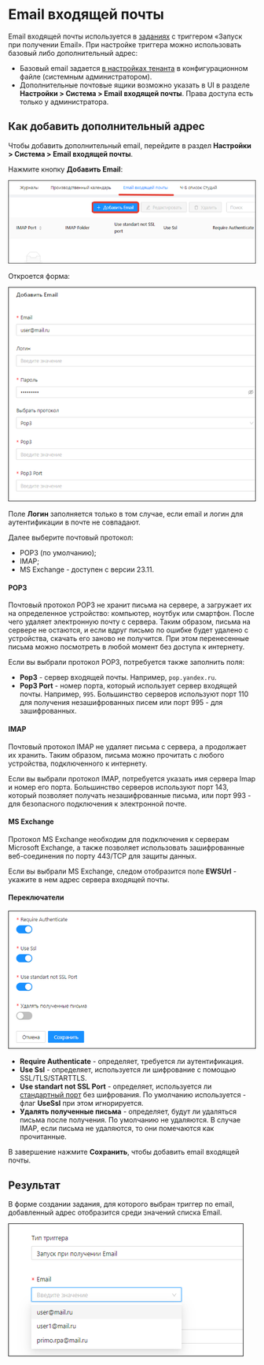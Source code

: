 # Email входящей почты

Email входящей почты используется в [заданиях](https://docs.primo-rpa.ru/primo-rpa/orchestrator-new/orchestrator-user/tasks-overview) с триггером «Запуск при получении Email». При настройке триггера можно использовать базовый либо дополнительный адрес:
* Базовый email задается [в настройках тенанта](https://docs.primo-rpa.ru/primo-rpa/orchestrator-new/deployment/tenants) в конфигурационном файле (системным администратором).
* Дополнительные почтовые ящики возможно указать в UI в разделе **Настройки > Система > Email входящей почты**. Права доступа есть только у администратора. 

## Как добавить дополнительный адрес

Чтобы добавить дополнительный email, перейдите в раздел **Настройки > Система > Email входящей почты**. 

Нажмите кнопку **Добавить Email**:

![](../../orchestrator-new/resources/orchestrator-admin/email1.png)

Откроется форма:

![](../../orchestrator-new/resources/orchestrator-admin/email2.png)

Поле **Логин** заполняется только в том случае, если email и логин для аутентификации в почте не совпадают.

Далее выберите почтовый протокол:
* POP3 (по умолчанию);
* IMAP;
* MS Exchange - доступен с версии 23.11.

#### POP3

Почтовый протокол POP3 не хранит письма на сервере, а загружает их на определенное устройство: компьютер, ноутбук или смартфон. После чего удаляет электронную почту с сервера. Таким образом, письма на сервере не остаются, и если вдруг письмо по ошибке будет удалено с устройства, скачать его заново не получится. При этом перенесенные письма можно посмотреть в любой момент без доступа к интернету.

Если вы выбрали протокол POP3, потребуется также заполнить поля:
* **Pop3** - сервер входящей почты. Например, `pop.yandex.ru`.
* **Pop3 Port** - номер порта, который использует сервер входящей почты. Например, `995`. Большинство серверов используют порт 110 для получения незашифрованных писем или порт 995 - для зашифрованных.

#### IMAP

Почтовый протокол IMAP не удаляет письма с сервера, а продолжает их хранить. Таким образом, письма можно прочитать с любого устройства, подключенного к интернету. 

Если вы выбрали протокол IMAP, потребуется указать имя сервера Imap и номер его порта. Большинство серверов используют порт 143, который позволяет получать незашифрованные письма, или порт 993 - для безопасного подключения к электронной почте. 

#### MS Exchange

Протокол MS Exchange необходим для подключения к серверам Microsoft Exchange, а также позволяет использовать зашифрованные веб-соединения по порту 443/TCP для защиты данных. 

Если вы выбрали MS Exchange, следом отобразится поле **EWSUrl** - укажите в нем адрес сервера входящей почты.

#### Переключатели

![](../../orchestrator-new/resources/orchestrator-admin/email3.png)

* **Require Authenticate** - определяет, требуется ли аутентификация.
* **Use Ssl** - определяет, используется ли шифрование с помощью SSL/TLS/STARTTLS.
* **Use standart not SSL Port** - определяет, используется ли [стандартный порт](https://github.com/jstedfast/MailKit/blob/master/FAQ.md#ssl-handshake-exception) без шифрования. По умолчанию используется - флаг **UseSsl** при этом игнорируется.
* **Удалять полученные письма** - определяет, будут ли удаляться письма после получения. По умолчанию не удаляются. В случае IMAP, если письма не удаляются, то они помечаются как прочитанные.

В завершение нажмите **Сохранить**, чтобы добавить email входящей почты. 

## Результат

В форме создании задания, для которого выбран триггер по email, добавленный адрес отобразится среди значений списка Email.

![](../../orchestrator-new/resources/orchestrator-admin/email4.png)